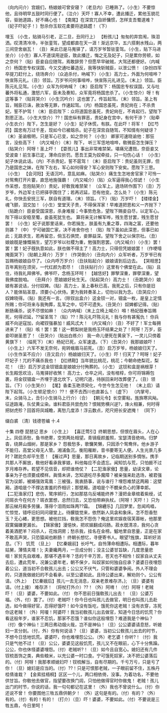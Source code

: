 <!-- { "loadSidebar": true } -->
（向内问介）宫娥们，杨娘娘可曾安寝？（老旦内）已睡熟了。（小生）不要惊他，且待明早五鼓时同行便了。（泣介）天吓！寡人不幸，遭此播迁，累他玉貌花容，驱驰道路，好不痛心也！
【南尾】在深宫兀自娇慵惯，怎样支吾蜀道难？〔妃子吓妃子！〕愁杀你玉软花柔要将途路趱！（下）
 
埋玉
（小生，贴骑马引老，正二旦，丑同行上）
【粉孩儿】匆匆的弃宫闱，珠泪洒。叹清清冷冷，半张銮驾，望成都直在天一涯！渐远京华，五六搭剩水残山，两三间空舍崩瓦！
（丑）来此已是马嵬驿了，请万岁爷暂驻銮驾。（小生，贴下马进坐介）（小生）寡人不道误用逆臣，致此播迁，悔之无及妃子，只是累你劳顿，如之奈何？（贴）臣妾自应随驾，焉敢辞劳？但愿早早破贼，大驾还都便好。（内喊介）杨国忠专权误国，今又交通吐蕃造反，我等快斩贼臣，以泄公愤！（杂扮四军卒提刀赶付上，绕场奔介）（众追杀付，吶喊下）（小生）高力士，外面为何喧哗？快宣陈元礼。（丑）领旨。万岁爷问何事喧哗，快宣陈元礼进见。（末上）领旨。臣陈元礼见驾。（小生）众军为何吶喊？（末）臣启陛下：杨国忠专权误国，又与吐蕃外将私通，激怒六军，臣未及奏知，众军竟将杨国忠杀了。（小生惊介）呀！有这等事？（贴背哭介）（小生沉吟介）这也罢了。传旨起驾。（末）领旨。圣上有旨，贼臣已诛，赦汝等无罪，作速起驾。（内）杨国忠虽死，贵妃尙在；不杀贵妃，誓不护驾！（末）臣启陛下：众将道国忠虽死，贵妃尙在，不肯起行。望陛下割恩正法。（小生大惊介）??！国忠纵有罪恶，贵妃身在宫中，有何干涉？（贴牵小生衣介）陛下，怎生是好？（小生）妃子休慌，有朕。在此吓！将军！
【红芍药】国忠有万过千差，现如今已被刼杀。妃子在深宫自随驾，不知情有何疑讶？
（末）圣谕极明，只是军心已变，如之奈何？（小生）
卿家可速晓谕他：那狂言，没些高下！
（内又喊介）（末）陛下，
听三军恁地喧哗，敎微臣怎生弹压？
（贴哭介）阿呀！圣上吓！
【耍孩儿】事出非常难禁架。堪痛兄遭戮，奈臣妾又受波查！前生事已定，薄命应折罚。愿吾王莫为奴牵挂，只一句伤心话！
（小生）妃子休说此话。（内）不杀贵妃，誓不扈驾！（末）臣启陛下：贵妃虽则无罪，但乃是国忠之妹，在陛下左右，军心如何得安？军心安则陛下安矣。愿陛下三思。（小生）
【会河阳】无语沉吟，意乱如麻。（贴哭介）痛生生怎地舍官家？可怜一对鸳鸯打开片霎，直恁地施强霸！（内又喊介）（贴）众军逼得我心惊諕！（小生作呆想，忽抱贴哭介）贵妃，好敎我难禁架！
（众军上，遶场转作围下）（丑）万岁爷，外边军士已把驿亭围住了；若再迟延，恐有他变。怎么处？（小生）陈元礼，你快去安抚三军，朕自有道理。（末）领旨。（下）（贴）万岁吓！
【缕缕金】魂飞颤，泪交加！（小生）堂堂天子贵，不得保浑家！早难道把恩和义一齐抛下？
（贴跪介）臣妾受国深恩，杀身难报；今事势危急，望陛下赐妾自尽，以定军心。陛下得以安稳至蜀，妾虽死犹生也。
算将来无计解军哗，残生愿甘罢，残生愿甘罢！
（小生）妃子说那里话来，你若捐生，朕虽有九重之尊，四海之富，还要他则甚？（中）
宁可破国亡家，决不肯舍你也！（贴）陛下虽如此深恩，但事已如此；无路求生，若再留恋，倘玉石俱焚，妾罪益深。望陛下舍之以保宗社。（丑）娘娘旣是慷慨捐生，望万岁爷以社稷为重，勉强割恩罢。（内又喊介）（小生）罢！罢！罢！妃子旣执意如此，朕也做不得主了！高力士，只得但凭娘娘罢！（作哽噎掩面哭下）（贴朝上拜介）万岁！（作哭倒介）（丑向内介）众军听者，万岁爷已有旨赐杨娘娘自尽了。（众内呼万岁介）（丑扶贴起介）娘娘请到后边去。
【哭相思】百年离别在须臾，一代红颜为君尽！
（丑扶贴行介）这里有个佛堂在此。（贴）且住，待我礼拜佛爷。佛爷吓，念杨玉环呵！
【越恁好】罪孼深重，罪孽深重，望我佛度脱咱。
（丑拜介）愿娘娘好处生天。（贴起哭介）高力士！（丑跪哭介）娘娘有甚说话，分付奴婢。（贴）高力士，圣上春秋已高，我死之后，只有你是旧人？能体贴圣意，须要小心伏侍。更为我转奏圣上，切勿以我为念。（丑哭应介）奴婢晓得。（贴）我还有一言。（除钗出盒介）这金钗一对，钿盒一枚，是皇上定情所赐；你可将来与我殉葬，乱军之中，切不可遗失。（丑哭介）奴婢都记得。（贴）
断肠痛杀，说不尽恨如麻！
（众内吶喊）（末上立椅上喊介）嘚！杨妃旣奉旨赐死，何得迟延，??留圣驾？（贴）??！陈元礼吓陈元礼！我与你有甚寃仇！
你兵威不向逆寇加，向裙钗强暴加！威风忒大！
（内又喊介）（丑）不好了！军士每拥进来了！（贴）咳！罢！罢！这一颗梨树是我杨玉环结果之处了！阿呀！万岁，臣妾叩谢圣恩了！（丑哭介）（贴出白练介）
我一命儿便死在黄泉下，一灵儿只傍着黄旗下！
（缢死下）（末）杨妃已死，众军速退。（下）（丑哭介）我那娘娘吓！（小生上）六军不发无奈何，宛转蛾眉马前死。（丑）启万岁爷，杨娘娘归天了。（小生作呆不应介）（丑又启介）杨娘娘归天了。（小生）吓！归天了？呵呀！妃子吓妃子！兀的不痛杀我也！
【红绣鞋】当年貌比桃花，桃花；今朝命绝梨花，梨花！
（丑）启万岁这金钗钿盒是娘娘分付殉葬的。（小生）
这钗和盒是祸根芽！长生殿恁欢洽，马嵬驿好收煞！
高力士，仓卒之间，没有棺椁，你可将锦褥包裹，将金钗钿盒一齐埋于道北坎下，记明穴道，待朕回来时改葬便了。（丑）领旨。（下）（小生哭介）
【尾】香柔玉艳须臾化，今世今生怎见他！
（末上启）请陛下起驾。（小生顿足恨介）??！
便不去西川也直甚么！（虚下）
（内掌号，末，众骑马上，丑引小生骑马上行介）（合）
【朝元令】长空雾粘，旌旆寒风飐。征途路淹，队仗黄尘染。谁料君臣共尝危险？恨贼势横兴逆?，烽火相兼，何时得把豺虎殄？回首将凤城瞻，离愁几度添！浮云数点，咫尺把长安遮掩！
（同下）
 

缀白裘 〔清〕钱德苍编 十.4
 
十集 
四卷
琵琶记
思乡
（小生上）
【喜迁莺引】终朝思想，但恨在眉头，人在心上。凤侣添愁，鱼书绝寄，空劳两处相望。青镜瘦颜羞照，宝瑟清音绝响。归梦杳，绕屏山烟树，那是家乡？
怨极愁多，歌慵笑懒，只因添个鸳鸯伴。他乡游子不能归，高堂父母无人管。湘浦鱼沉，衡阳雁断，音书要寄无人便。人生光景几多时？蹉跎负却平生愿！
【雁过声】思量，那日离故乡，记临期送别多惆怅。携手共那人不厮放，敎他好看承我爹娘，料他每应不会遗忘。闻知饥与荒，只怕捱不过岁月难存养。若望不见信音，却把谁倚仗？
【二犯渔家傲】思量，幼读文章，论事亲为子也须要成模样。眞情未讲，怎知道吃尽多魔障？被亲强来赴选场，被君强官为议郞，被婚强效鸾凰：三被强，我衷肠事，说与谁行？埋怨难禁这两厢：这壁厢，道咱是个不撑达害羞的乔相识；那壁厢，道咱是个不覩亲负心的薄幸郞。
【二犯渔家灯】悲伤，鹭序鹓行，怎如那慈乌反哺能终养？漫把金章绾着紫绶，试问斑衣今在何方？斑衣罢想，总然归去，又恐怕带麻执杖。〔阿呀！天吓！〕只为那云梯月殿多劳攘，落得个泪雨如珠两??霜。
【锦纒乐】几回梦里，忽闻鸡唱，忙惊觉，错呼旧妇同问寝堂上。待朦胧觉来，依然新人凤衾和象床。怎不怨香愁玉？无心緖，更思想。被他拦挡，敎我怎不怨伤？俺这里欢娱夜宿芙蓉帐，他那里寂寞偏嫌更漏长。
【锦家傲】漫悒怏，把欢娱翻成闷肠。菽水旣清凉，我何心贪着美酒肥羊？闷杀人，花烛洞房；愁杀我，挂名在金榜。魆地里自思量，正是在家不敢高声哭，只恐猿闻也断肠！
终朝长想忆，寻便寄书人。眼望?旌旗，耳听好消息。（下）
饥荒
（旦上）
【忆秦娥前】长吁气，自怜薄命相遭际。相遭际，暮年姑舅，薄情夫壻！};
夫妻纔两月，一旦成分别；没主公婆甘旨缺，几度思量悲咽！家贫先自艰难，那堪不遇丰年？恁的千辛万苦，苍天也不相怜！奴家自从丈夫去后，遭此荒年，况兼公婆年老，朝不保夕，叫奴家如何独自应承？婆婆日夜埋怨着公公，道当初不合敎孩儿出去；公公又不伏气，只管和婆婆争闹。外人不理会的，只道我做媳妇的不会看承，以至公婆如此。且待公婆出来，解劝则个。公公有请。（外上）
【忆秦娥后】孩儿一去无消息，双亲老景难存济。};
（旦）婆婆有请。（付上接）
难存济！
（将杖打外介）??！（外）阿唷！（付）阿呀！老贼吓！（旦）婆婆，不要如此。（付）
你不思前日强敎孩儿出去！
（旦）公婆万福。（外，付）罢了。（付）老贼吓！你今日也叫孩儿去做官，明日也叫孩儿去赴选，如今做得好官，忍得好饿吓！如今没有饭吃，饿死你这老贼！没有衣穿，冻死你这老贼！（外）阿嗄！阿婆吓！我当初敎孩儿出去做官，知道今日恁的饥荒？你看这般年岁，谁家不忍饥，那家不忍饿？谁似你这般埋怨？难道我是个神仙？（付）像个神仙！三两日弗动烟火哉，岂不是神仙！（旦）公公婆婆请息怒，听媳妇一言分剖。（付，外）你有何说话？（旦）婆婆，当初公公敎孩儿出去的时节，不想今日恁地饥荒。婆婆吓，你也难埋怨公公。（外）老乞婆！你听?！（付）我只是气他不过！（旦）公公，婆婆见这般饥荒，孩儿又不在眼前，心下十分焦躁。公公，你也休怪婆婆埋怨。（付）老贼听?！（旦）如今且自宽心。媳妇还有几件钗梳首饰之类，典些粮米，以充公婆一时口食。宁可饿死奴家，决不把公婆落后的。（付）阿呀！我那孝顺媳妇吓！钗梳解当，自有尽期的。千亏万亏，只是亏了你！（旦）媳妇是应当的。（付）??！只是可恨那老贼，一子眼前留不住，五株丹桂倩谁栽？
【金索挂梧桐】区区一个儿，两口相依倚，没事。为着功名，不要他供甘旨。你敎他去做官，指望要改换门闾，只怕他做得官时你做鬼！
老贼！孩儿出门的时节，你说的话，我一句句都记在这里！（外）我也不曾说什么。（付）你还说不曾！
你要图他三牲五鼎供朝夕！
（外）这句是有的。（付）有的？（外）有的。（付）有的！有的！（打介）（旦）吓！婆婆，不要如此。（付）不要说是三牲五鼎，今日里呵！
